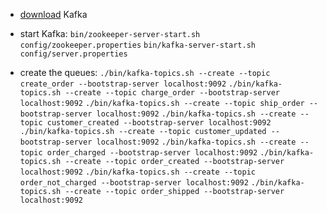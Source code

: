 - [download](https://kafka.apache.org/downloads) Kafka

- start Kafka:
  `bin/zookeeper-server-start.sh config/zookeeper.properties`
  `bin/kafka-server-start.sh config/server.properties`

- create the queues:
  `./bin/kafka-topics.sh --create --topic create_order --bootstrap-server localhost:9092`
  `./bin/kafka-topics.sh --create --topic charge_order --bootstrap-server localhost:9092`
  `./bin/kafka-topics.sh --create --topic ship_order --bootstrap-server localhost:9092`
  `./bin/kafka-topics.sh --create --topic customer_created --bootstrap-server localhost:9092`
  `./bin/kafka-topics.sh --create --topic customer_updated --bootstrap-server localhost:9092`
  `./bin/kafka-topics.sh --create --topic order_charged --bootstrap-server localhost:9092`
  `./bin/kafka-topics.sh --create --topic order_created --bootstrap-server localhost:9092`
  `./bin/kafka-topics.sh --create --topic order_not_charged --bootstrap-server localhost:9092`
  `./bin/kafka-topics.sh --create --topic order_shipped --bootstrap-server localhost:9092`